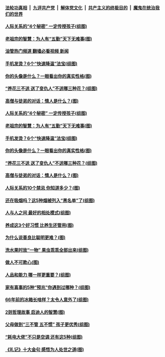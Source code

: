 ####  [法轮功真相](../../../../basic/blob/master/README.md?t=08220431) &nbsp;|&nbsp; [九评共产党](../../../../9ping.md/blob/master/README.md?t=08220431) &nbsp;|&nbsp; [解体党文化](../../../../jtdwh.md/blob/master/README.md?t=08220431)  &nbsp;|&nbsp; [共产主义的终极目的](../../../../gczydzjmd.md/blob/master/README.md?t=08220431) &nbsp;|&nbsp; [魔鬼在统治我们的世界](../../../../mgztzwmdsj.md/blob/master/README.md?t=08220431) 

#### [人际关系的“4个秘密” 一定传授孩子(组图)](../pages/p8/1014500.md?t=08220431) 

#### [老祖宗的智慧：为人有“五勤”天下无难事(图)](../pages/p8/1014789.md?t=08220431) 

#### [油管热门频道 翻墙必看视频 新闻](http://45.76.130.85:81/youtube.html?08220431)

#### [手机发烫？6个“快速降温”法宝(组图)](../pages/p8/1014732.md?t=08220431) 

#### [你的头像是什么？一眼看出你的真实性格(图)](../pages/p8/1014730.md?t=08220431) 

#### [“养花三不送 送了变仇人”不送哪三种花？(组图)](../pages/p8/1014446.md?t=08220431) 

#### [高僧与徒弟的对话：情人是什么？(图)](../pages/p8/998280.md?t=08220431) 

#### [人际关系的“4个秘密” 一定传授孩子(组图)](../pages/p8/1014500.md?t=08220431) 

#### [老祖宗的智慧：为人有“五勤”天下无难事(图)](../pages/p8/1014789.md?t=08220431) 

#### [手机发烫？6个“快速降温”法宝(组图)](../pages/p8/1014732.md?t=08220431) 

#### [你的头像是什么？一眼看出你的真实性格(图)](../pages/p8/1014730.md?t=08220431) 

#### [“养花三不送 送了变仇人”不送哪三种花？(组图)](../pages/p8/1014446.md?t=08220431) 

#### [高僧与徒弟的对话：情人是什么？(图)](../pages/p8/998280.md?t=08220431) 

#### [人际关系的10个禁忌 你知道多少？(图)](../pages/p8/1014666.md?t=08220431) 

#### [还在吸烟吗？这5种烟被列入“黑名单”了(组图)](../pages/p8/1013900.md?t=08220431) 

#### [人与人之间 最好的相处模式(组图)](../pages/p8/1014595.md?t=08220431) 

#### [养成这3个好习惯 比养生还管用(图)](../pages/p8/1014587.md?t=08220431) 

#### [为什么说善良比聪明更难？(图)](../pages/p8/1014124.md?t=08220431) 

#### [洗水果时放“一物” 果虫乖乖全部出来(组图)](../pages/p8/1013967.md?t=08220431) 

#### [做人不可欺心(图)](../pages/p8/1014125.md?t=08220431) 

#### [人品和能力 哪一样更重要？(组图)](../pages/p8/1014497.md?t=08220431) 

#### [家有喜事的5种“预兆”你遇到过哪种？(组图)](../pages/p8/1013968.md?t=08220431) 

#### [66年前的冰箱长啥样？太令人意外了(组图)](../pages/p8/1014243.md?t=08220431) 

#### [2则哲理故事 启迪人的智慧(图)](../pages/p8/1014116.md?t=08220431) 

#### [父母做到“三不管 五不惯” 孩子更优秀(组图)](../pages/p8/1010933.md?t=08220431) 

#### [“耗电大佬”不只是空调 还有这5种(组图)](../pages/p8/1013775.md?t=08220431) 

#### [《礼记》十大金句 感悟为人处世之道(图)](../pages/p8/1014330.md?t=08220431) 

<img src='http://gfw-breaker.win/goodnews/indexes/p8.md' width='0px' height='0px'/>
